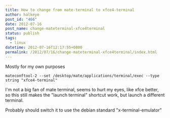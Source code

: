 ```yaml
---
title: How to change from mate-terminal to xfce4-terminal
author: halkeye
post_id: "466"
date: 2012-07-16
post_name: change-mateterminal-xfce4terminal
status: publish
tags:
  - linux
datetime: 2012-07-16T12:17:55+0800
permalink: /2012/07/16/change-mateterminal-xfce4terminal/index.html
---
```


Mostly for my own purposes

`mateconftool-2 --set /desktop/mate/applications/terminal/exec --type string "xfce4-terminal"`

I'm not a big fan of mate terminal, seems to hurt my eyes, like xfce better, so this still makes the "launch terminal" shortcut work, but launch a different terminal.

Probably should switch it to use the debian standard "x-terminal-emulator"
